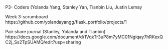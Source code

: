 <p>P3- Coders (Yolanda Yang, Stanley Yan, Tianbin Liu, Justin Lemay

<p>Week 3-scrumboard https://github.com/yolandayangg/flask_portfolio/projects/1 

</p>Pair share journal (Stanley, Yolanda and Tianbin) https://docs.google.com/document/d/1VqkTr3uP8m7yMC01Ngiqay7hRKexQC2j_Ss2TpSUAMQ/edit?usp=sharing 

</p>

